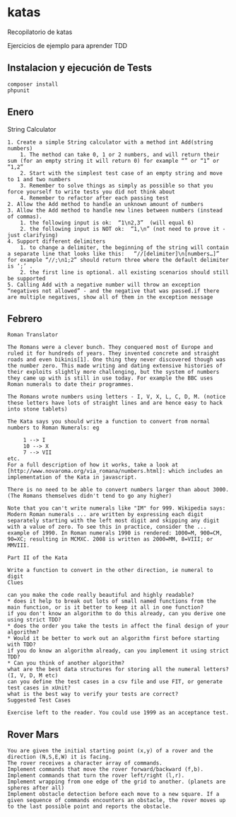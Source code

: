 # katas
Recopilatorio de katas

Ejercicios de ejemplo para aprender TDD

## Instalacion y ejecución de Tests

    composer install
    phpunit

## Enero

String Calculator

    1. Create a simple String calculator with a method int Add(string numbers)
        1. The method can take 0, 1 or 2 numbers, and will return their sum (for an empty string it will return 0) for example “” or “1” or “1,2”
        2. Start with the simplest test case of an empty string and move to 1 and two numbers
        3. Remember to solve things as simply as possible so that you force yourself to write tests you did not think about
        4. Remember to refactor after each passing test
    2. Allow the Add method to handle an unknown amount of numbers
    3. Allow the Add method to handle new lines between numbers (instead of commas).
        1. the following input is ok:  “1\n2,3”  (will equal 6)
        2. the following input is NOT ok:  “1,\n” (not need to prove it - just clarifying)
    4. Support different delimiters
        1. to change a delimiter, the beginning of the string will contain a separate line that looks like this:   “//[delimiter]\n[numbers…]” for example “//;\n1;2” should return three where the default delimiter is ‘;’ .
        2. the first line is optional. all existing scenarios should still be supported
    5. Calling Add with a negative number will throw an exception “negatives not allowed” - and the negative that was passed.if there are multiple negatives, show all of them in the exception message

## Febrero

    Roman Translator
    
    The Romans were a clever bunch. They conquered most of Europe and ruled it for hundreds of years. They invented concrete and straight roads and even bikinis[1]. One thing they never discovered though was the number zero. This made writing and dating extensive histories of their exploits slightly more challenging, but the system of numbers they came up with is still in use today. For example the BBC uses Roman numerals to date their programmes.
    
    The Romans wrote numbers using letters - I, V, X, L, C, D, M. (notice these letters have lots of straight lines and are hence easy to hack into stone tablets)
    
    The Kata says you should write a function to convert from normal numbers to Roman Numerals: eg
    
         1 --> I
         10 --> X
         7 --> VII
    etc.
    For a full description of how it works, take a look at [http://www.novaroma.org/via_romana/numbers.html]: which includes an implementation of the Kata in javascript.
    
    There is no need to be able to convert numbers larger than about 3000. (The Romans themselves didn't tend to go any higher)
    
    Note that you can't write numerals like "IM" for 999. Wikipedia says: Modern Roman numerals ... are written by expressing each digit separately starting with the left most digit and skipping any digit with a value of zero. To see this in practice, consider the ... example of 1990. In Roman numerals 1990 is rendered: 1000=M, 900=CM, 90=XC; resulting in MCMXC. 2008 is written as 2000=MM, 8=VIII; or MMVIII.
    
    Part II of the Kata
    
    Write a function to convert in the other direction, ie numeral to digit
    Clues
    
    can you make the code really beautiful and highly readable?
    * does it help to break out lots of small named functions from the main function, or is it better to keep it all in one function?
    if you don't know an algorithm to do this already, can you derive one using strict TDD?
    * does the order you take the tests in affect the final design of your algorithm?
    * Would it be better to work out an algorithm first before starting with TDD?
    if you do know an algorithm already, can you implement it using strict TDD?
    * Can you think of another algorithm?
    what are the best data structures for storing all the numeral letters? (I, V, D, M etc)
    can you define the test cases in a csv file and use FIT, or generate test cases in xUnit?
    what is the best way to verify your tests are correct?
    Suggested Test Cases
    
    Exercise left to the reader. You could use 1999 as an acceptance test.

## Rover Mars

    You are given the initial starting point (x,y) of a rover and the direction (N,S,E,W) it is facing.
    The rover receives a character array of commands.
    Implement commands that move the rover forward/backward (f,b).
    Implement commands that turn the rover left/right (l,r).
    Implement wrapping from one edge of the grid to another. (planets are spheres after all)
    Implement obstacle detection before each move to a new square. If a given sequence of commands encounters an obstacle, the rover moves up to the last possible point and reports the obstacle.